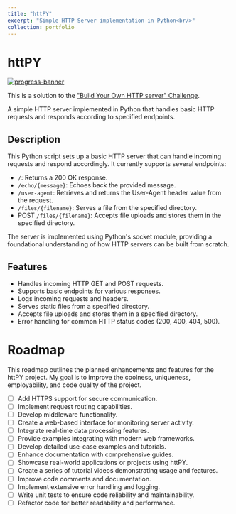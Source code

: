```yaml
---
title: "httPY"
excerpt: "Simple HTTP Server implementation in Python<br/>"
collection: portfolio
---
```


# httPY
[![progress-banner](https://backend.codecrafters.io/progress/http-server/1d701c87-bf62-433b-9c42-d59e3e1422d2)](https://app.codecrafters.io/users/codecrafters-bot?r=2qF)

This is a solution to the
["Build Your Own HTTP server" Challenge](https://app.codecrafters.io/courses/http-server/overview).

A simple HTTP server implemented in Python that handles basic HTTP requests and responds according to specified endpoints.

## Description

This Python script sets up a basic HTTP server that can handle incoming requests and respond accordingly. It currently supports several endpoints:

- `/`: Returns a 200 OK response.
- `/echo/{message}`: Echoes back the provided message.
- `/user-agent`: Retrieves and returns the User-Agent header value from the request.
- `/files/{filename}`: Serves a file from the specified directory.
- POST `/files/{filename}`: Accepts file uploads and stores them in the specified directory.

The server is implemented using Python's socket module, providing a foundational understanding of how HTTP servers can be built from scratch.

## Features

- Handles incoming HTTP GET and POST requests.
- Supports basic endpoints for various responses.
- Logs incoming requests and headers.
- Serves static files from a specified directory.
- Accepts file uploads and stores them in a specified directory.
- Error handling for common HTTP status codes (200, 400, 404, 500).

# Roadmap

This roadmap outlines the planned enhancements and features for the httPY project. My goal is to improve the coolness, uniqueness, employability, and code quality of the project.

- [ ] Add HTTPS support for secure communication.
- [ ] Implement request routing capabilities.
- [ ] Develop middleware functionality.
- [ ] Create a web-based interface for monitoring server activity.
- [ ] Integrate real-time data processing features.
- [ ] Provide examples integrating with modern web frameworks.
- [ ] Develop detailed use-case examples and tutorials.
- [ ] Enhance documentation with comprehensive guides.
- [ ] Showcase real-world applications or projects using httPY.
- [ ] Create a series of tutorial videos demonstrating usage and features.
- [ ] Improve code comments and documentation.
- [ ] Implement extensive error handling and logging.
- [ ] Write unit tests to ensure code reliability and maintainability.
- [ ] Refactor code for better readability and performance.